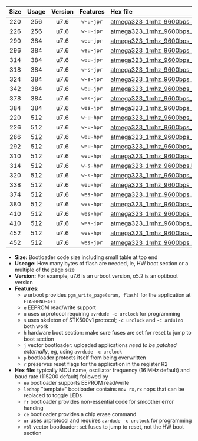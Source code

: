 |Size|Usage|Version|Features|Hex file|
|:-:|:-:|:-:|:-:|:--|
|220|256|u7.6|`w-u-jpr`|[atmega323_1mhz_9600bps_ur_vbl.hex](https://raw.githubusercontent.com/stefanrueger/urboot/main/bootloaders/atmega323/fcpu_1mhz/9600_bps/atmega323_1mhz_9600bps_ur_vbl.hex)|
|226|256|u7.6|`w-u-jpr`|[atmega323_1mhz_9600bps_lednop_ur_vbl.hex](https://raw.githubusercontent.com/stefanrueger/urboot/main/bootloaders/atmega323/fcpu_1mhz/9600_bps/atmega323_1mhz_9600bps_lednop_ur_vbl.hex)|
|290|384|u7.6|`weu-jpr`|[atmega323_1mhz_9600bps_ee_ur_vbl.hex](https://raw.githubusercontent.com/stefanrueger/urboot/main/bootloaders/atmega323/fcpu_1mhz/9600_bps/atmega323_1mhz_9600bps_ee_ur_vbl.hex)|
|296|384|u7.6|`weu-jpr`|[atmega323_1mhz_9600bps_ee_lednop_ur_vbl.hex](https://raw.githubusercontent.com/stefanrueger/urboot/main/bootloaders/atmega323/fcpu_1mhz/9600_bps/atmega323_1mhz_9600bps_ee_lednop_ur_vbl.hex)|
|314|384|u7.6|`weu-jpr`|[atmega323_1mhz_9600bps_ee_lednop_fr_ur_vbl.hex](https://raw.githubusercontent.com/stefanrueger/urboot/main/bootloaders/atmega323/fcpu_1mhz/9600_bps/atmega323_1mhz_9600bps_ee_lednop_fr_ur_vbl.hex)|
|318|384|u7.6|`w-s-jpr`|[atmega323_1mhz_9600bps_vbl.hex](https://raw.githubusercontent.com/stefanrueger/urboot/main/bootloaders/atmega323/fcpu_1mhz/9600_bps/atmega323_1mhz_9600bps_vbl.hex)|
|324|384|u7.6|`w-s-jpr`|[atmega323_1mhz_9600bps_lednop_vbl.hex](https://raw.githubusercontent.com/stefanrueger/urboot/main/bootloaders/atmega323/fcpu_1mhz/9600_bps/atmega323_1mhz_9600bps_lednop_vbl.hex)|
|342|384|u7.6|`weu-jpr`|[atmega323_1mhz_9600bps_ee_lednop_fr_ce_ur_vbl.hex](https://raw.githubusercontent.com/stefanrueger/urboot/main/bootloaders/atmega323/fcpu_1mhz/9600_bps/atmega323_1mhz_9600bps_ee_lednop_fr_ce_ur_vbl.hex)|
|378|384|u7.6|`wes-jpr`|[atmega323_1mhz_9600bps_ee_vbl.hex](https://raw.githubusercontent.com/stefanrueger/urboot/main/bootloaders/atmega323/fcpu_1mhz/9600_bps/atmega323_1mhz_9600bps_ee_vbl.hex)|
|384|384|u7.6|`wes-jpr`|[atmega323_1mhz_9600bps_ee_lednop_vbl.hex](https://raw.githubusercontent.com/stefanrueger/urboot/main/bootloaders/atmega323/fcpu_1mhz/9600_bps/atmega323_1mhz_9600bps_ee_lednop_vbl.hex)|
|220|512|u7.6|`w-u-hpr`|[atmega323_1mhz_9600bps_ur.hex](https://raw.githubusercontent.com/stefanrueger/urboot/main/bootloaders/atmega323/fcpu_1mhz/9600_bps/atmega323_1mhz_9600bps_ur.hex)|
|226|512|u7.6|`w-u-hpr`|[atmega323_1mhz_9600bps_lednop_ur.hex](https://raw.githubusercontent.com/stefanrueger/urboot/main/bootloaders/atmega323/fcpu_1mhz/9600_bps/atmega323_1mhz_9600bps_lednop_ur.hex)|
|286|512|u7.6|`weu-hpr`|[atmega323_1mhz_9600bps_ee_ur.hex](https://raw.githubusercontent.com/stefanrueger/urboot/main/bootloaders/atmega323/fcpu_1mhz/9600_bps/atmega323_1mhz_9600bps_ee_ur.hex)|
|292|512|u7.6|`weu-hpr`|[atmega323_1mhz_9600bps_ee_lednop_ur.hex](https://raw.githubusercontent.com/stefanrueger/urboot/main/bootloaders/atmega323/fcpu_1mhz/9600_bps/atmega323_1mhz_9600bps_ee_lednop_ur.hex)|
|310|512|u7.6|`weu-hpr`|[atmega323_1mhz_9600bps_ee_lednop_fr_ur.hex](https://raw.githubusercontent.com/stefanrueger/urboot/main/bootloaders/atmega323/fcpu_1mhz/9600_bps/atmega323_1mhz_9600bps_ee_lednop_fr_ur.hex)|
|314|512|u7.6|`w-s-hpr`|[atmega323_1mhz_9600bps.hex](https://raw.githubusercontent.com/stefanrueger/urboot/main/bootloaders/atmega323/fcpu_1mhz/9600_bps/atmega323_1mhz_9600bps.hex)|
|320|512|u7.6|`w-s-hpr`|[atmega323_1mhz_9600bps_lednop.hex](https://raw.githubusercontent.com/stefanrueger/urboot/main/bootloaders/atmega323/fcpu_1mhz/9600_bps/atmega323_1mhz_9600bps_lednop.hex)|
|338|512|u7.6|`weu-hpr`|[atmega323_1mhz_9600bps_ee_lednop_fr_ce_ur.hex](https://raw.githubusercontent.com/stefanrueger/urboot/main/bootloaders/atmega323/fcpu_1mhz/9600_bps/atmega323_1mhz_9600bps_ee_lednop_fr_ce_ur.hex)|
|374|512|u7.6|`wes-hpr`|[atmega323_1mhz_9600bps_ee.hex](https://raw.githubusercontent.com/stefanrueger/urboot/main/bootloaders/atmega323/fcpu_1mhz/9600_bps/atmega323_1mhz_9600bps_ee.hex)|
|380|512|u7.6|`wes-hpr`|[atmega323_1mhz_9600bps_ee_lednop.hex](https://raw.githubusercontent.com/stefanrueger/urboot/main/bootloaders/atmega323/fcpu_1mhz/9600_bps/atmega323_1mhz_9600bps_ee_lednop.hex)|
|410|512|u7.6|`wes-hpr`|[atmega323_1mhz_9600bps_ee_lednop_fr.hex](https://raw.githubusercontent.com/stefanrueger/urboot/main/bootloaders/atmega323/fcpu_1mhz/9600_bps/atmega323_1mhz_9600bps_ee_lednop_fr.hex)|
|410|512|u7.6|`wes-jpr`|[atmega323_1mhz_9600bps_ee_lednop_fr_vbl.hex](https://raw.githubusercontent.com/stefanrueger/urboot/main/bootloaders/atmega323/fcpu_1mhz/9600_bps/atmega323_1mhz_9600bps_ee_lednop_fr_vbl.hex)|
|452|512|u7.6|`wes-hpr`|[atmega323_1mhz_9600bps_ee_lednop_fr_ce.hex](https://raw.githubusercontent.com/stefanrueger/urboot/main/bootloaders/atmega323/fcpu_1mhz/9600_bps/atmega323_1mhz_9600bps_ee_lednop_fr_ce.hex)|
|452|512|u7.6|`wes-jpr`|[atmega323_1mhz_9600bps_ee_lednop_fr_ce_vbl.hex](https://raw.githubusercontent.com/stefanrueger/urboot/main/bootloaders/atmega323/fcpu_1mhz/9600_bps/atmega323_1mhz_9600bps_ee_lednop_fr_ce_vbl.hex)|

- **Size:** Bootloader code size including small table at top end
- **Useage:** How many bytes of flash are needed, ie, HW boot section or a multiple of the page size
- **Version:** For example, u7.6 is an urboot version, o5.2 is an optiboot version
- **Features:**
  + `w` urboot provides `pgm_write_page(sram, flash)` for the application at `FLASHEND-4+1`
  + `e` EEPROM read/write support
  + `u` uses urprotocol requiring `avrdude -c urclock` for programming
  + `s` uses skeleton of STK500v1 protocol; `-c urclock` and `-c arduino` both work
  + `h` hardware boot section: make sure fuses are set for reset to jump to boot section
  + `j` vector bootloader: uploaded applications *need to be patched externally*, eg, using `avrdude -c urclock`
  + `p` bootloader protects itself from being overwritten
  + `r` preserves reset flags for the application in the register R2
- **Hex file:** typically MCU name, oscillator frequency (16 MHz default) and baud rate (115200 default) followed by
  + `ee` bootloader supports EEPROM read/write
  + `lednop` "template" bootloader contains `mov rx,rx` nops that can be replaced to toggle LEDs
  + `fr` bootloader provides non-essential code for smoother error handing
  + `ce` bootloader provides a chip erase command
  + `ur` uses urprotocol and requires `avrdude -c urclock` for programming
  + `vbl` vector bootloader: set fuses to jump to reset, not the HW boot section
